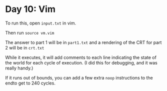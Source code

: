 # Day 10: Vim

To run this, open `input.txt` in vim.

Then run `source vm.vim`

The answer to part 1 will be in `part1.txt` and a rendering of the CRT for part 2 will be in `crt.txt`

While it executes, it will add comments to each line indicating the state of the world for each cycle of execution.  (I did this for debugging, and it was really handy.)

If it runs out of bounds, you can add a few extra `noop` instructions to the endto get to 240 cycles.

